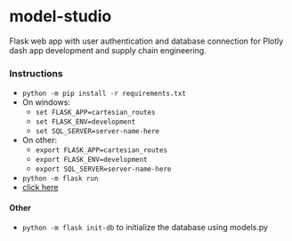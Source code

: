 # model-studio
Flask web app with user authentication and database connection for Plotly dash app development and supply chain engineering.

### Instructions
- ```python -m pip install -r requirements.txt```
- On windows:
  - ```set FLASK_APP=cartesian_routes```
  - ```set FLASK_ENV=development```
  - ```set SQL_SERVER=server-name-here```
- On other:
  - ```export FLASK_APP=cartesian_routes```
  - ```export FLASK_ENV=development```
  - ```export SQL_SERVER=server-name-here```
- ```python -m flask run```
- [click here](http://127.0.0.1:5000/routes/)

#### Other
- ```python -m flask init-db``` to initialize the database using models.py
